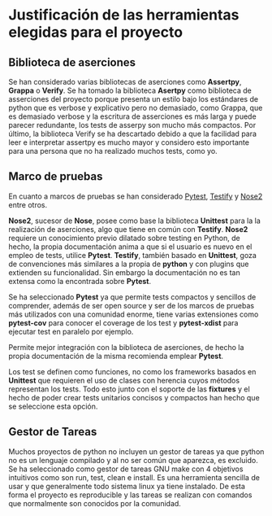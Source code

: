 # Justificación de las herramientas elegidas para el proyecto

## Biblioteca de aserciones

Se han considerado varias bibliotecas de aserciones como **Assertpy**, **Grappa** o **Verify**.
Se ha tomado la biblioteca **Asertpy** como biblioteca de asserciones del proyecto porque presenta un estilo bajo los estándares de python que es verbose y explicativo pero no demasiado, como Grappa, que es demasiado verbose y la escritura de asserciones es más larga y puede parecer redundante, los tests de asserpy son mucho más compactos. Por último, la biblioteca Verify se ha descartado debido a que la facilidad para leer e interpretar assertpy es mucho mayor y considero esto importante para una persona que no ha realizado muchos tests, como yo.

## Marco de pruebas

En cuanto a marcos de pruebas se han considerado [Pytest](https://docs.pytest.org/en/stable/), [Testify](https://github.com/Yelp/Testify) y [Nose2](https://docs.nose2.io/en/latest/) entre otros.

**Nose2**, sucesor de **Nose**, posee como base la biblioteca **Unittest** para la la realización de aserciones, algo que tiene en común con **Testify**. **Nose2** requiere un conocimiento previo dilatado sobre testing en Python, de hecho, la propia documentación anima a que si el usuario es nuevo en el empleo de tests, utilice **Pytest**. **Testify**, también basado en **Unittest**, goza de convenciones más similares a la propia de __python__ y con plugins que extienden su funcionalidad. Sin embargo la documentación no es tan extensa como la encontrada sobre **Pytest**.

Se ha seleccionado **Pytest** ya que permite tests compactos y sencillos de comprender, además de ser open source y ser de los marcos de pruebas más utilizados con una comunidad enorme, tiene varias extensiones como __pytest-cov__ para conocer el coverage de los test y __pytest-xdist__ para ejecutar test en paralelo por ejemplo. 

Permite mejor integración con la biblioteca de aserciones, de hecho la propia documentación de la misma recomienda emplear **Pytest**.

Los test se definen como funciones, no como los frameworks basados en **Unittest** que requieren el uso de clases con herencia cuyos métodos representan los tests. Todo esto junto con el soporte de las __fixtures__ y el hecho de poder crear tests unitarios concisos y compactos han hecho que se seleccione esta opción.

## Gestor de Tareas

Muchos proyectos de python no incluyen un gestor de tareas ya que python no es un lenguaje compilado y al no ser común que aparezca, es excluido. Se ha seleccionado como gestor de tareas GNU make con 4 objetivos intuitivos como son run, test, clean e install. Es una herramienta sencilla de usar y que generalmente todo sistema linux ya tiene instalado. De esta forma el proyecto es reproducible y las tareas se realizan con comandos que normalmente son conocidos por la comunidad.
